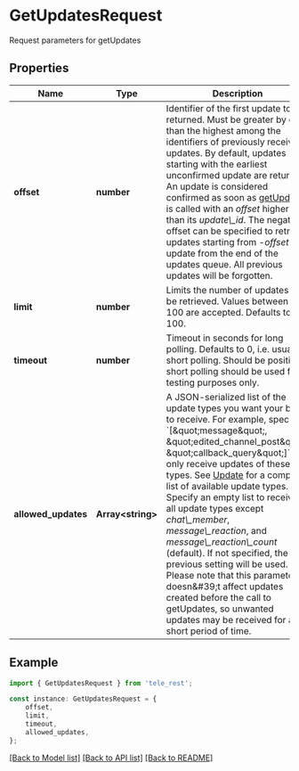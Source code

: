 # GetUpdatesRequest

Request parameters for getUpdates

## Properties

Name | Type | Description | Notes
------------ | ------------- | ------------- | -------------
**offset** | **number** | Identifier of the first update to be returned. Must be greater by one than the highest among the identifiers of previously received updates. By default, updates starting with the earliest unconfirmed update are returned. An update is considered confirmed as soon as [getUpdates](https://core.telegram.org/bots/api/#getupdates) is called with an *offset* higher than its *update\\_id*. The negative offset can be specified to retrieve updates starting from *-offset* update from the end of the updates queue. All previous updates will be forgotten. | [optional] [default to undefined]
**limit** | **number** | Limits the number of updates to be retrieved. Values between 1-100 are accepted. Defaults to 100. | [optional] [default to 100]
**timeout** | **number** | Timeout in seconds for long polling. Defaults to 0, i.e. usual short polling. Should be positive, short polling should be used for testing purposes only. | [optional] [default to 0]
**allowed_updates** | **Array&lt;string&gt;** | A JSON-serialized list of the update types you want your bot to receive. For example, specify &#x60;[\&quot;message\&quot;, \&quot;edited_channel_post\&quot;, \&quot;callback_query\&quot;]&#x60; to only receive updates of these types. See [Update](https://core.telegram.org/bots/api/#update) for a complete list of available update types. Specify an empty list to receive all update types except *chat\\_member*, *message\\_reaction*, and *message\\_reaction\\_count* (default). If not specified, the previous setting will be used.    Please note that this parameter doesn\&#39;t affect updates created before the call to getUpdates, so unwanted updates may be received for a short period of time. | [optional] [default to undefined]

## Example

```typescript
import { GetUpdatesRequest } from 'tele_rest';

const instance: GetUpdatesRequest = {
    offset,
    limit,
    timeout,
    allowed_updates,
};
```

[[Back to Model list]](../README.md#documentation-for-models) [[Back to API list]](../README.md#documentation-for-api-endpoints) [[Back to README]](../README.md)
